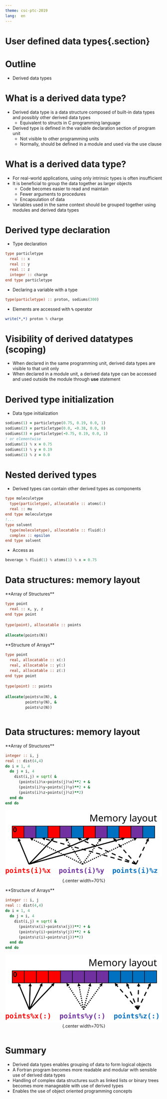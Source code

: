 ```yaml
---
theme: csc-ptc-2019
lang:  en
---
```


# User defined data types{.section}

# Outline

- Derived data types

# What is a derived data type?

- Derived data type is a data structure composed of built-in data
  types and possibly other derived data types
    - Equivalent to structs in C programming language
- Derived type is defined in the variable declaration section of
  program unit
    - Not visible to other programming units
    - Normally, should be defined in a module and used via the use
      clause

# What is a derived data type?

- For real-world applications, using only intrinsic types is often
  insufficient
- It is beneficial to group the data together as larger objects
    - Code becomes easier to read and maintain
    - Fewer arguments to procedures
    - Encapsulation of data
- Variables used in the same context should be grouped together using
  modules and derived data types

# Derived type declaration

- Type declaration 

``` fortran
type particletype
  real :: x 
  real :: y
  real :: z
  integer :: charge 
end type particletype
```

- Declaring a variable with a type 

``` fortran
type(particletype) :: proton, sodiums(300)
```

- Elements are accessed with **`%`** operator 

``` fortran
write(*,*) proton % charge
```

# Visibility of derived datatypes (scoping)

- When declared in the same programming unit, derived data types are
  visible to that unit only
- When declared in a module unit, a derived data type can be accessed
  and used outside the module through **use** statement
<!--
- Visibility can be controlled in more detailed level using
  **private** attribute
    - For example, it is possible to limit the access to part of the
      fields only to the module procedures in the same module where
      the type is defined -->

# Derived type initialization

- Data type initialization 

``` fortran
sodiums(1) = particletype(0.75, 0.19, 0.0, 1)
sodiums(2) = particletype(0.0, -0.38, 0.0, 8) 
sodiums(3) = particletype(-0.75, 0.19, 0.0, 1) 
! or elementwise
sodiums(1) % x = 0.75 
sodiums(1) % y = 0.19 
sodiums(1) % z = 0.0
```

# Nested derived types

- Derived types can contain other derived types as components 

``` fortran
type moleculetype 
  type(particletype), allocatable :: atoms(:) 
  real :: mu
end type moleculetype 
!... 
type solvent 
  type(moleculetype), allocatable :: fluid(:)
  complex :: epsilon 
end type solvent
```

- Access as 

``` fortran
beverage % fluid(1) % atoms(1) % x = 0.75
```

# Data structures: memory layout

<div class="column">
**Array of Structures**

``` fortran
type point 
  real :: x, y, z
end type point

type(point), allocatable :: points

allocate(points(N))
```
</div>
<div class="column">
**Structure of Arrays**

``` fortran
type point 
  real, allocatable :: x(:) 
  real, allocatable :: y(:) 
  real, allocatable :: z(:)
end type point

type(point) :: points

allocate(points%x(N), & 
         points%y(N), & 
         points%z(N))
```

</div>

# Data structures: memory layout

<div class="column">
**Array of Structures**

``` fortran
integer :: i, j
real :: dist(4,4)
do i = 1, 4
  do j = i, 4 
    dist(i,j) = sqrt( & 
      (points(i)%x-points(j)%x)**2 + &
      (points(i)%y-points(j)%y)**2 + &
      (points(i)%z-points(j)%z)**2)
  end do
end do
```

<center>

![](img/fortran_mem_layout_scattered.png){.center width=70%}

</center>

</div>
<div class="column">
**Structure of Arrays**

``` fortran
integer :: i, j
real :: dist(4,4)
do i = 1, 4
  do j = i, 4 
    dist(i,j) = sqrt( & 
      (points%x(i)-points%x(j))**2 + &
      (points%y(i)-points%y(j))**2 + &
      (points%z(i)-points%z(j))**2)
  end do
end do
```

<center>

![](img/fortran_mem_layout_contiguous.png){.center width=70%}

</center>

</div>

# Summary

- Derived data types enables grouping of data to form logical objects
- A Fortran program becomes more readable and modular with sensible
  use of derived data types
- Handling of complex data structures such as linked lists or binary
  trees becomes more manageable with use of derived types
- Enables the use of object oriented programming concepts

<!--  LocalWords:  Fortran Fortran multi iso fortran env structs
 -->
